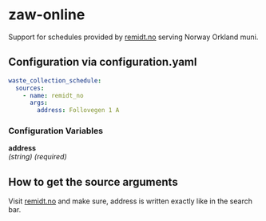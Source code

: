 # zaw-online

Support for schedules provided by [remidt.no](https://www.remidt.no/#!/main) serving Norway Orkland muni.

## Configuration via configuration.yaml

```yaml
waste_collection_schedule:
  sources:
    - name: remidt_no
      args:
        address: Follovegen 1 A
```

### Configuration Variables

**address**  
*(string) (required)*

## How to get the source arguments

Visit [remidt.no](https://www.remidt.no/#!/main) and make sure, address is written exactly like in the search bar.
